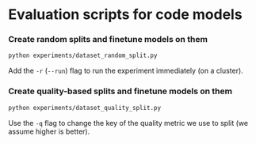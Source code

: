 # Evaluation scripts for code models 

### Create random splits and finetune models on them

```bash
python experiments/dataset_random_split.py
```

Add the `-r` (`--run`) flag to run the experiment immediately (on a cluster).

### Create quality-based splits and finetune models on them

```bash
python experiments/dataset_quality_split.py
```

Use the `-q` flag to change the key of the quality metric we use to split (we assume higher is better). 

